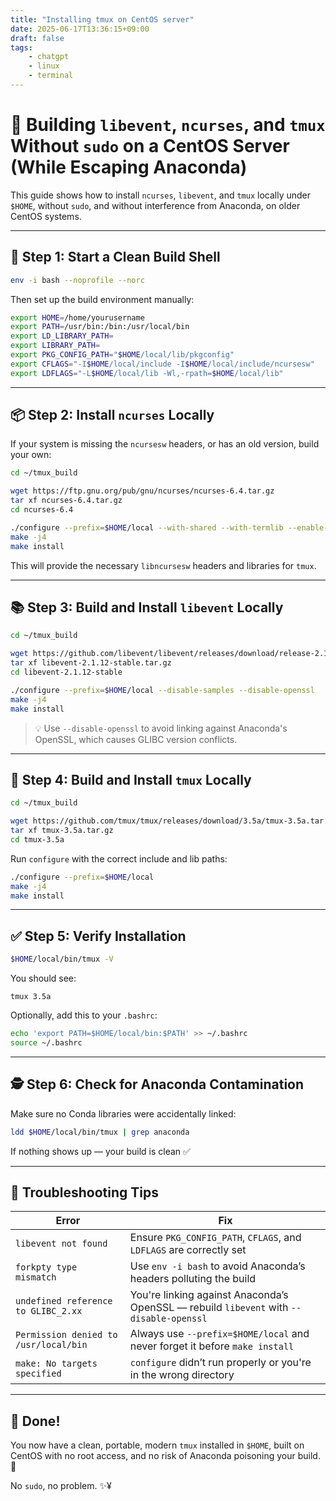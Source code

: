```yaml
---
title: "Installing tmux on CentOS server"
date: 2025-06-17T13:36:15+09:00
draft: false
tags:
    - chatgpt
    - linux
    - terminal
---
```



# 🧵 Building `libevent`, `ncurses`, and `tmux` Without `sudo` on a CentOS Server (While Escaping Anaconda)

This guide shows how to install `ncurses`, `libevent`, and `tmux` locally under `$HOME`, without `sudo`, and without interference from Anaconda, on older CentOS systems.

---

## 🧼 Step 1: Start a Clean Build Shell

```bash
env -i bash --noprofile --norc
```

Then set up the build environment manually:

```bash
export HOME=/home/yourusername
export PATH=/usr/bin:/bin:/usr/local/bin
export LD_LIBRARY_PATH=
export LIBRARY_PATH=
export PKG_CONFIG_PATH="$HOME/local/lib/pkgconfig"
export CFLAGS="-I$HOME/local/include -I$HOME/local/include/ncursesw"
export LDFLAGS="-L$HOME/local/lib -Wl,-rpath=$HOME/local/lib"
```

---

## 📦 Step 2: Install `ncurses` Locally

If your system is missing the `ncursesw` headers, or has an old version, build your own:

```bash
cd ~/tmux_build

wget https://ftp.gnu.org/pub/gnu/ncurses/ncurses-6.4.tar.gz
tar xf ncurses-6.4.tar.gz
cd ncurses-6.4

./configure --prefix=$HOME/local --with-shared --with-termlib --enable-pc-files --with-pkg-config-libdir=$HOME/local/lib/pkgconfig
make -j4
make install
```

This will provide the necessary `libncursesw` headers and libraries for `tmux`.

---

## 📚 Step 3: Build and Install `libevent` Locally

```bash
cd ~/tmux_build

wget https://github.com/libevent/libevent/releases/download/release-2.1.12-stable/libevent-2.1.12-stable.tar.gz
tar xf libevent-2.1.12-stable.tar.gz
cd libevent-2.1.12-stable

./configure --prefix=$HOME/local --disable-samples --disable-openssl
make -j4
make install
```

> 💡 Use `--disable-openssl` to avoid linking against Anaconda's OpenSSL, which causes GLIBC version conflicts.

---

## 🧱 Step 4: Build and Install `tmux` Locally

```bash
cd ~/tmux_build

wget https://github.com/tmux/tmux/releases/download/3.5a/tmux-3.5a.tar.gz
tar xf tmux-3.5a.tar.gz
cd tmux-3.5a
```

Run `configure` with the correct include and lib paths:

```bash
./configure --prefix=$HOME/local
make -j4
make install
```

---

## ✅ Step 5: Verify Installation

```bash
$HOME/local/bin/tmux -V
```

You should see:

```
tmux 3.5a
```

Optionally, add this to your `.bashrc`:

```bash
echo 'export PATH=$HOME/local/bin:$PATH' >> ~/.bashrc
source ~/.bashrc
```

---

## 🕵️ Step 6: Check for Anaconda Contamination

Make sure no Conda libraries were accidentally linked:

```bash
ldd $HOME/local/bin/tmux | grep anaconda
```

If nothing shows up — your build is clean ✅

---

## 🧩 Troubleshooting Tips

| Error                                 | Fix                                                                                     |
| ------------------------------------- | --------------------------------------------------------------------------------------- |
| `libevent not found`                  | Ensure `PKG_CONFIG_PATH`, `CFLAGS`, and `LDFLAGS` are correctly set                     |
| `forkpty type mismatch`               | Use `env -i bash` to avoid Anaconda’s headers polluting the build                       |
| `undefined reference to GLIBC_2.xx`   | You're linking against Anaconda’s OpenSSL — rebuild `libevent` with `--disable-openssl` |
| `Permission denied to /usr/local/bin` | Always use `--prefix=$HOME/local` and never forget it before `make install`             |
| `make: No targets specified`          | `configure` didn’t run properly or you're in the wrong directory                        |

---

## 🏁 Done!

You now have a clean, portable, modern `tmux` installed in `$HOME`, built on CentOS with no root access, and no risk of Anaconda poisoning your build. 🙌

No `sudo`, no problem. ✨¥